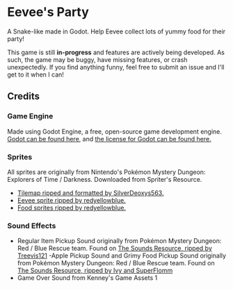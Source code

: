 # Eevee's Party
A Snake-like made in Godot. Help Eevee collect lots of yummy food for their party!

This game is still **in-progress** and features are actively being developed. As such, the game may be buggy, have missing features, or crash unexpectedly. If you find anything funny, feel free to submit an issue and I'll get to it when I can!

## Credits
### Game Engine
Made using Godot Engine, a free, open-source game development engine. [Godot can be found here,](https://godotengine.org/) and [the license for Godot can be found here.](https://godotengine.org/license)

### Sprites
All sprites are originally from Nintendo's Pokémon Mystery Dungeon: Explorers of Time / Darkness. Downloaded from Spriter's Resource.
 - [Tilemap ripped and formatted by SilverDeoxys563.](https://www.spriters-resource.com/ds_dsi/pokemonmysterydungeonexplorersoftimedarkness/sheet/86284/)
 - [Eevee sprite ripped by redyellowblue.](https://www.spriters-resource.com/ds_dsi/pokemonmysterydungeonexplorersoftimedarkness/sheet/5736/)
- [Food sprites ripped by redyellowblue.](https://www.spriters-resource.com/ds_dsi/pokemonmysterydungeonexplorersoftimedarkness/sheet/15903/)

### Sound Effects
- Regular Item Pickup Sound originally from Pokémon Mystery Dungeon: Red / Blue Rescue team. Found on [The Sounds Resource, ripped by Treevis121](https://www.sounds-resource.com/ds_dsi/pokemonmysterydungeonbluerescueteam/sound/1895/)
-Apple Pickup Sound and Grimy Food Pickup Sound originally from Pokémon Mystery Dungeon: Red / Blue Rescue team. Found on [The Sounds Resource, ripped by Ivy and SuperFlomm](https://www.sounds-resource.com/game_boy_advance/pokemonmysterydungeonredrescueteam/sound/8844/)
- Game Over Sound from Kenney's Game Assets 1